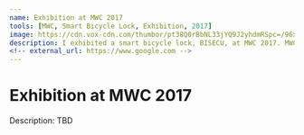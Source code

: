 ```yaml
---
name: Exhibition at MWC 2017
tools: [MWC, Smart Bicycle Lock, Exhibition, 2017]
image: https://cdn.vox-cdn.com/thumbor/pt38Q0rBbNL33jYQ9J2yhdmRSpc=/96x0:1104x672/920x613/filters:focal(96x0:1104x672):format(webp)/cdn.vox-cdn.com/uploads/chorus_image/image/53428641/MCW-2017.0.0.jpg
description: I exhibited a smart bicycle lock, BISECU, at MWC 2017. MWC is one the largest IT exhibition with CES and IFA.
<!-- external_url: https://www.google.com -->
---
```


# Exhibition at MWC 2017

Description: TBD <br>
